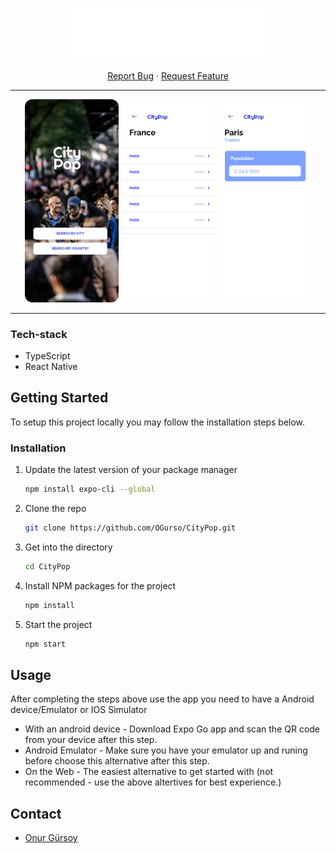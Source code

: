 <br />
<p align="center">
    <img src="assets/CityPop.svg" alt="Logo">

  <p align="center">
    <a href="https://github.com/OGurso/CityPop/issues">Report Bug</a>
    ·
    <a href="https://github.com/OGurso/CityPop/issues">Request Feature</a>
  </p>
</p>
<hr />
<p align="center">
  <img src="./assets/page1.png" alt="screenshot-1" width="150">
  <img src="./assets/page2.png" alt="screenshot-2" width="150">
  <img src="./assets/page3.png" alt="screenshot-3" width="150">
</p>
<hr />

### Tech-stack

- TypeScript
- React Native


## Getting Started

To setup this project locally you may follow the installation steps below.

### Installation

1. Update the latest version of your package manager
   ```sh
   npm install expo-cli --global
   ```
2. Clone the repo
   ```sh
   git clone https://github.com/OGurso/CityPop.git
   ```
3. Get into the directory
   ```sh
   cd CityPop
   ```
4. Install NPM packages for the project
   ```sh
   npm install
   ```
5. Start the project
   ```sh
   npm start
   ```

## Usage

  After completing the steps above use the app you need to have a Android device/Emulator or IOS Simulator
   - With an android device - Download Expo Go app and scan the QR code from your device after this step.
   - Android Emulator - Make sure you have your emulator up and runing before choose this alternative after this step.
   - On the Web - The easiest alternative to get started with (not recommended - use the above altertives for best experience.)

## Contact

- [Onur Gürsoy](https://github.com/OGurso)

